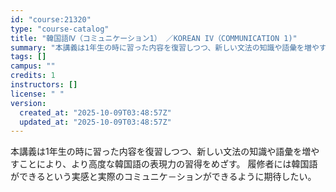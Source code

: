 ```yaml
---
id: "course:21320"
type: "course-catalog"
title: "韓国語Ⅳ（コミュニケーション1） ／KOREAN IV（COMMUNICATION 1)"
summary: "本講義は1年生の時に習った内容を復習しつつ、新しい文法の知識や語彙を増やすことにより、より高度な韓国語の表現力の習得をめざす。 履修者には韓国語ができるという実感と実際のコミュニケ－ションができるように期待したい。"
tags: []
campus: ""
credits: 1
instructors: []
license: " "
version:
  created_at: "2025-10-09T03:48:57Z"
  updated_at: "2025-10-09T03:48:57Z"
---
```


本講義は1年生の時に習った内容を復習しつつ、新しい文法の知識や語彙を増やすことにより、より高度な韓国語の表現力の習得をめざす。 履修者には韓国語ができるという実感と実際のコミュニケ－ションができるように期待したい。
